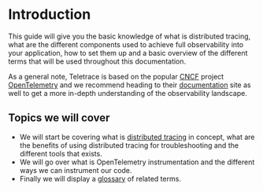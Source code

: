 # Introduction

This guide will give you the basic knowledge of what is distributed tracing,
what are the different components used to achieve full observability into your application,
how to set them up and a basic overview of the different terms that will be used throughout this documentation.

As a general note, Teletrace is based on the popular [CNCF][1] project [OpenTelemetry][2] and we recommend heading
to their [documentation][2] site as well to get a more in-depth understanding of the observability landscape.

## Topics we will cover

- We will start be covering what is [distributed tracing](./distributed-tracing.md) in concept,
  what are the benefits of using distributed tracing for troubleshooting and the different tools that exists.
- We will go over what is OpenTelemetry instrumentation and the different ways we can instrument our code.
- Finally we will display a [glossary](./glossary.md) of related terms.

[1]: https://www.cncf.io/
[2]: https://opentelemetry.io/docs/what-is-opentelemetry/
